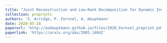 ```yaml
---
title: "Joint Reconstruction and Low-Rank Decomposition for Dynamic Inverse Problems"
collection: preprints
authors: 'S. Arridge, P. Fernsel, A. Hauptmann'
date: 2020-05-28
paperurl: 'http://asHauptmann.github.io/files/2020_Fernsel_preprint.pdf'
paperlink: 'https://arxiv.org/abs/2005.14042'
---
```


